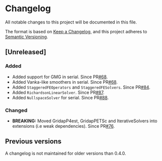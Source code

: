 # Changelog

All notable changes to this project will be documented in this file.

The format is based on [Keep a Changelog](https://keepachangelog.com/en/1.0.0/),
and this project adheres to [Semantic Versioning](https://semver.org/spec/v2.0.0.html).

## [Unreleased]

### Added

- Added support for GMG in serial. Since PR[#68](https://github.com/gridap/GridapSolvers.jl/pull/68).
- Added Vanka-like smoothers in serial. Since PR[#68](https://github.com/gridap/GridapSolvers.jl/pull/68).
- Added `StaggeredFEOperators` and `StaggeredFESolvers`. Since PR[#84](https://github.com/gridap/GridapSolvers.jl/pull/84).
- Added `RichardsonLinearSolver`. Since PR[#87](https://github.com/gridap/GridapSolvers.jl/pull/87).
- Added `NullspaceSolver` for serial. Since PR[#88](https://github.com/gridap/GridapSolvers.jl/pull/88).

### Changed

- **BREAKING:** Moved GridapP4est, GridapPETSc and IterativeSolvers into extensions (i.e weak dependencies). Since PR[#76](https://github.com/gridap/GridapSolvers.jl/pull/76).

## Previous versions

A changelog is not maintained for older versions than 0.4.0.
